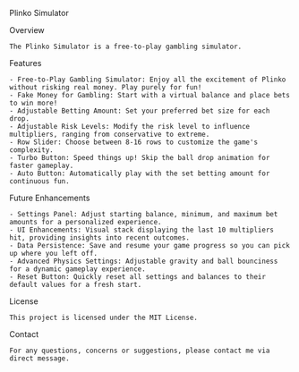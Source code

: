 Plinko Simulator

Overview

    The Plinko Simulator is a free-to-play gambling simulator.

Features

    - Free-to-Play Gambling Simulator: Enjoy all the excitement of Plinko without risking real money. Play purely for fun!
    - Fake Money for Gambling: Start with a virtual balance and place bets to win more!
    - Adjustable Betting Amount: Set your preferred bet size for each drop.
    - Adjustable Risk Levels: Modify the risk level to influence multipliers, ranging from conservative to extreme.
    - Row Slider: Choose between 8-16 rows to customize the game's complexity.
    - Turbo Button: Speed things up! Skip the ball drop animation for faster gameplay.
    - Auto Button: Automatically play with the set betting amount for continuous fun.

Future Enhancements

    - Settings Panel: Adjust starting balance, minimum, and maximum bet amounts for a personalized experience.
    - UI Enhancements: Visual stack displaying the last 10 multipliers hit, providing insights into recent outcomes.
    - Data Persistence: Save and resume your game progress so you can pick up where you left off.
    - Advanced Physics Settings: Adjustable gravity and ball bounciness for a dynamic gameplay experience.
    - Reset Button: Quickly reset all settings and balances to their default values for a fresh start.
    
License

    This project is licensed under the MIT License.

Contact

    For any questions, concerns or suggestions, please contact me via direct message.   
